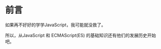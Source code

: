 # 前言

<motto></motto>


如果再不好好的学学JavaScript，我可能就没救了。

所以，从JavaScript 和 ECMAScript(ES) 的基础知识还有他们的发展历史开始吧。